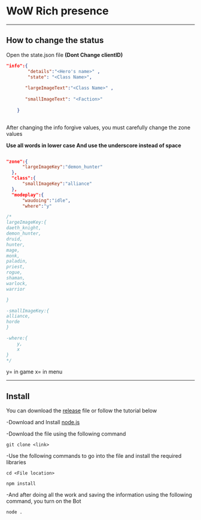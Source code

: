 # WoW Rich presence

-------------------------------------
## How to change the status
Open the state.json file 
 **(Dont Change clientID)**
```json
"info":{
        "details":"<Hero's name>" ,
        "state": "<Class Name>",
       
       "largeImageText":"<Class Name>" ,
       
       "smallImageText": "<Faction>"
       
    }
    
```
  After changing the info forgive values, you must carefully change the zone values

**Use all words in lower case And use the underscore instead of space**

  ```json

"zone":{
        "largeImageKey":"demon_hunter" 
    },
    "class":{
        "smallImageKey":"alliance" 
    },
    "modeplay":{
        "waudoing":"idle",
        "where":"y"

  ```
```js
/*
largeImageKey:{
daeth_knight,
demon_hunter,
druid,
hunter,
mage,
monk,
paladin,
priest,
rogue,
shaman,
warlock,
warrior

}

-smallImageKey:{
alliance,
horde
}

-where:{
    y,
    x
}
*/
```

y= in game 
x= in menu

-------------------------------------
## Install

You can download the [release](https://github.com/amirzarei007/WoW-Rich-presence/releases/tag/1.0) file or follow the tutorial below 

 -Download and Install [node.js](https://nodejs.org/en/download/)
 
 -Download the file using the following command

```
git clone <link>
```

 -Use the following commands to go into the file and install the required libraries

```
cd <File location>

npm install

```


 -And after doing all the work and saving the information using the following command, you turn on the Bot 
 
``` 
node .
```
 
